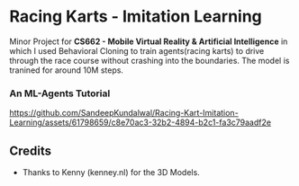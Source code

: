 # Racing Karts - Imitation Learning
Minor Project for **CS662 - Mobile Virtual Reality & Artificial Intelligence** in which I used Behavioral Cloning to train agents(racing karts) to drive through the race course without crashing into the boundaries. The model is tranined for around 10M steps.

### An ML-Agents Tutorial
https://github.com/SandeepKundalwal/Racing-Kart-Imitation-Learning/assets/61798659/c8e70ac3-32b2-4894-b2c1-fa3c79aadf2e

## Credits

- Thanks to Kenny (kenney.nl) for the 3D Models.


